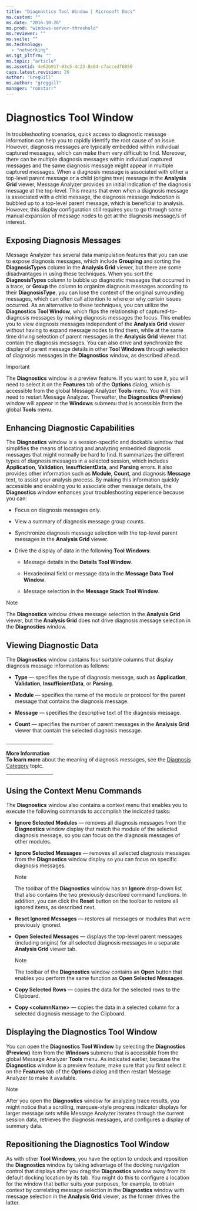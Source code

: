 ```yaml
---
title: "Diagnostics Tool Window | Microsoft Docs"
ms.custom: ""
ms.date: "2016-10-26"
ms.prod: "windows-server-threshold"
ms.reviewer: ""
ms.suite: ""
ms.technology: 
  - "networking"
ms.tgt_pltfrm: ""
ms.topic: "article"
ms.assetid: 4e62b917-03c5-4c23-8c04-c7accedf6059
caps.latest.revision: 26
author: "GregGill"
ms.author: "greggill"
manager: "ronstarr"
---
```

# Diagnostics Tool Window
In troubleshooting scenarios, quick access to diagnostic message information can help you to rapidly identify the root cause of an issue. However, diagnosis messages are typically embedded within individual captured messages, which can make them very difficult to find. Moreover, there can be multiple diagnosis messages within individual captured messages and the same diagnosis message might appear in multiple captured messages. When a diagnosis message is associated with either a top-level parent message or a child (origins tree) message in the **Analysis Grid** viewer, Message Analyzer provides an initial indication of the diagnosis message at the top-level. This means that even when a diagnosis message is associated with a child message, the diagnosis message *indication* is bubbled up to a top-level parent message, which is beneficial to analysis. However, this display configuration still requires you to go through some manual expansion of message nodes to get at the diagnosis message/s of interest.  
  
## Exposing Diagnosis Messages  
 Message Analyzer has several data manipulation features that you can use to expose diagnosis messages, which include **Grouping** and sorting the **DiagnosisTypes** column in the **Analysis Grid** viewer, but there are some disadvantages in using these techniques. When you sort the **DiagnosisTypes** column to bubble up diagnostic messages that occurred in a trace, or **Group** the column to organize diagnosis messages according to their **DiagnosisType**, you can lose the context of the original surrounding messages, which can often call attention to where or why certain issues occurred. As an alternative to these techniques, you can utilize the **Diagnostics** **Tool Window**, which flips the relationship of captured-to-diagnosis messages by making diagnosis messages the focus. This enables you to view diagnosis messages independent of the **Analysis Grid** viewer without having to expand message nodes to find them, while at the same time driving selection of parent messages in the **Analysis Grid** viewer that contain the diagnosis messages. You can also drive and synchronize the display of parent message details in other **Tool Windows** through selection of diagnosis messages in the **Diagnostics** window, as described ahead.  
  
> [!IMPORTANT]
>  The **Diagnostics** window is a preview feature. If you want to use it, you will need to select it on the **Features** tab of the **Options** dialog, which is accessible from the global Message Analyzer **Tools** menu. You will then need to restart Message Analyzer. Thereafter, the **Diagnostics (Preview)** window will appear in the **Windows** submenu that is accessible from the global **Tools** menu.  
  
## Enhancing Diagnostic Capabilities  
 The **Diagnostics** window is a session-specific and dockable window that simplifies the means of locating and analyzing embedded diagnosis messages that might normally be hard to find. It summarizes the different types of diagnosis messages in a selected session, which includes **Application**, **Validation**, **InsufficientData**, and **Parsing** errors. It also provides other information such as **Module**, **Count**, and diagnosis **Message** text, to assist your analysis process. By making this information quickly accessible and enabling you to associate other message details, the **Diagnostics** window enhances your troubleshooting experience because you can:  
  
-   Focus on diagnosis messages only.  
  
-   View a summary of diagnosis message group counts.  
  
-   Synchronize diagnosis message selection with the top-level parent messages in the **Analysis Grid** viewer.  
  
-   Drive the display of data in the following **Tool Windows**:  
  
    -   Message details in the **Details** **Tool Window**.  
  
    -   Hexadecimal field or message data in the **Message Data** **Tool Window**.  
  
    -   Message selection in the **Message Stack** **Tool Window**.  
  
> [!NOTE]
>  The **Diagnostics** window drives message selection in the **Analysis Grid** viewer, but the **Analysis Grid** does not drive diagnosis message selection in the **Diagnostics** window.  
  
## Viewing Diagnostic Data  
 The **Diagnostics** window contains four sortable columns that display diagnosis message information as follows:  
  
-   **Type** — specifies the type of diagnosis message, such as **Application**, **Validation**, **InsufficientData**, or **Parsing**.  
  
-   **Module** — specifies the name of the module or protocol for the parent message that contains the diagnosis message.  
  
-   **Message** — specifies the descriptive text of the diagnosis message.  
  
-   **Count** — specifies the number of parent messages in the **Analysis Grid** viewer that contain the selected diagnosis message.  
  
 ___________________\_  
  
 **More Information**   
 **To learn more** about the meaning of diagnosis messages, see the [Diagnosis Category](../messageanalyzer_content/filtering-live-trace-session-results.md#BKMK_DiagnosisEnums) topic.  
___________________\_  
  
## Using the Context Menu Commands  
 The **Diagnostics** window also contains a context menu that enables you to execute the following commands to accomplish the indicated tasks:  
  
-   **Ignore Selected Modules** — removes all diagnosis messages from the **Diagnostics** window display that match the module of the selected diagnosis message, so you can focus on the diagnosis messages of other modules.  
  
-   **Ignore Selected Messages** — removes all selected diagnosis messages from the **Diagnostics** window display so you can focus on specific diagnosis messages.  
  
    > [!NOTE]
    >  The toolbar of the **Diagnostics** window has an **Ignore** drop-down list that also contains the two previously described command functions. In addition, you can click the **Reset** button on the toolbar to restore all ignored items, as described next.  
  
-   **Reset Ignored Messages** — restores all messages or modules that were previously ignored.  
  
-   **Open Selected Messages** — displays the top-level parent messages (including origins) for all selected diagnosis messages in a separate **Analysis Grid** viewer tab.  
  
    > [!NOTE]
    >  The toolbar of the **Diagnostics** window contains an **Open** button that enables you perform the same function as **Open Selected Messages**.  
  
-   **Copy Selected Rows** — copies the data for the selected rows to the Clipboard.  
  
-   **Copy \<columnName>** — copies the data in a selected column for a selected diagnosis message to the Clipboard.  
  
## Displaying the Diagnostics Tool Window  
 You can open the **Diagnostics** **Tool Window** by selecting the **Diagnostics (Preview)** item from the **Windows** submenu that is accessible from the global Message Analyzer **Tools** menu. As indicated earlier, because the **Diagnostics** window is a preview feature, make sure that you first select it on the **Features** tab of the **Options** dialog and then restart Message Analyzer to make it available.  
  
> [!NOTE]
>  After you open the **Diagnostics** window for analyzing trace results, you might notice that a scrolling, marquee-style progress indicator displays for larger message sets while Message Analyzer iterates through the current session data, retrieves the diagnosis messages, and configures a display of summary data.  
  
## Repositioning the Diagnostics Tool Window  
 As with other **Tool Windows**, you have the option to undock and reposition the **Diagnostics** window by taking advantage of the docking navigation control that displays after you drag the **Diagnostics** window away from its default docking location by its tab. You might do this to configure a location for the window that better suits your purposes, for example, to obtain context by correlating message selection in the **Diagnostics** window with message selection in the **Analysis Grid** viewer, as the former drives the latter.